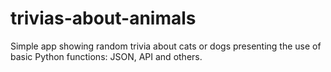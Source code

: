 # trivias-about-animals
Simple app showing random trivia about cats or dogs presenting the use of basic Python functions: JSON, API and others.
